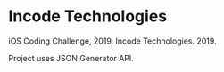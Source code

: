 # Incode Technologies
iOS Coding Challenge, 2019. Incode Technologies. 2019.

Project uses JSON Generator API.
